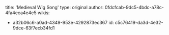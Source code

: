 title: 'Medieval Wig Song'
type: original
author: 0fdcfcab-9dc5-4bdc-a78c-4fa4eca4e4e5
wikis:
  - a32b06c6-a0ad-4349-953e-4292873ec367
id: c5c76419-da3d-4e32-9dce-63f7ecb34fd1
